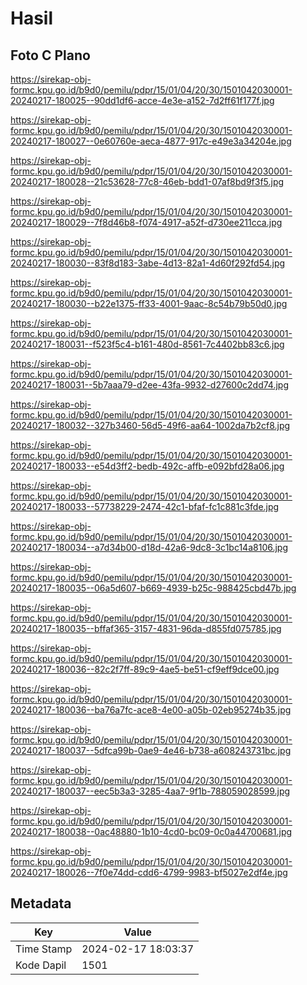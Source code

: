 # Hasil

## Foto C Plano

https://sirekap-obj-formc.kpu.go.id/b9d0/pemilu/pdpr/15/01/04/20/30/1501042030001-20240217-180025--90dd1df6-acce-4e3e-a152-7d2ff61f177f.jpg

https://sirekap-obj-formc.kpu.go.id/b9d0/pemilu/pdpr/15/01/04/20/30/1501042030001-20240217-180027--0e60760e-aeca-4877-917c-e49e3a34204e.jpg

https://sirekap-obj-formc.kpu.go.id/b9d0/pemilu/pdpr/15/01/04/20/30/1501042030001-20240217-180028--21c53628-77c8-46eb-bdd1-07af8bd9f3f5.jpg

https://sirekap-obj-formc.kpu.go.id/b9d0/pemilu/pdpr/15/01/04/20/30/1501042030001-20240217-180029--7f8d46b8-f074-4917-a52f-d730ee211cca.jpg

https://sirekap-obj-formc.kpu.go.id/b9d0/pemilu/pdpr/15/01/04/20/30/1501042030001-20240217-180030--83f8d183-3abe-4d13-82a1-4d60f292fd54.jpg

https://sirekap-obj-formc.kpu.go.id/b9d0/pemilu/pdpr/15/01/04/20/30/1501042030001-20240217-180030--b22e1375-ff33-4001-9aac-8c54b79b50d0.jpg

https://sirekap-obj-formc.kpu.go.id/b9d0/pemilu/pdpr/15/01/04/20/30/1501042030001-20240217-180031--f523f5c4-b161-480d-8561-7c4402bb83c6.jpg

https://sirekap-obj-formc.kpu.go.id/b9d0/pemilu/pdpr/15/01/04/20/30/1501042030001-20240217-180031--5b7aaa79-d2ee-43fa-9932-d27600c2dd74.jpg

https://sirekap-obj-formc.kpu.go.id/b9d0/pemilu/pdpr/15/01/04/20/30/1501042030001-20240217-180032--327b3460-56d5-49f6-aa64-1002da7b2cf8.jpg

https://sirekap-obj-formc.kpu.go.id/b9d0/pemilu/pdpr/15/01/04/20/30/1501042030001-20240217-180033--e54d3ff2-bedb-492c-affb-e092bfd28a06.jpg

https://sirekap-obj-formc.kpu.go.id/b9d0/pemilu/pdpr/15/01/04/20/30/1501042030001-20240217-180033--57738229-2474-42c1-bfaf-fc1c881c3fde.jpg

https://sirekap-obj-formc.kpu.go.id/b9d0/pemilu/pdpr/15/01/04/20/30/1501042030001-20240217-180034--a7d34b00-d18d-42a6-9dc8-3c1bc14a8106.jpg

https://sirekap-obj-formc.kpu.go.id/b9d0/pemilu/pdpr/15/01/04/20/30/1501042030001-20240217-180035--06a5d607-b669-4939-b25c-988425cbd47b.jpg

https://sirekap-obj-formc.kpu.go.id/b9d0/pemilu/pdpr/15/01/04/20/30/1501042030001-20240217-180035--bffaf365-3157-4831-96da-d855fd075785.jpg

https://sirekap-obj-formc.kpu.go.id/b9d0/pemilu/pdpr/15/01/04/20/30/1501042030001-20240217-180036--82c2f7ff-89c9-4ae5-be51-cf9eff9dce00.jpg

https://sirekap-obj-formc.kpu.go.id/b9d0/pemilu/pdpr/15/01/04/20/30/1501042030001-20240217-180036--ba76a7fc-ace8-4e00-a05b-02eb95274b35.jpg

https://sirekap-obj-formc.kpu.go.id/b9d0/pemilu/pdpr/15/01/04/20/30/1501042030001-20240217-180037--5dfca99b-0ae9-4e46-b738-a608243731bc.jpg

https://sirekap-obj-formc.kpu.go.id/b9d0/pemilu/pdpr/15/01/04/20/30/1501042030001-20240217-180037--eec5b3a3-3285-4aa7-9f1b-788059028599.jpg

https://sirekap-obj-formc.kpu.go.id/b9d0/pemilu/pdpr/15/01/04/20/30/1501042030001-20240217-180038--0ac48880-1b10-4cd0-bc09-0c0a44700681.jpg

https://sirekap-obj-formc.kpu.go.id/b9d0/pemilu/pdpr/15/01/04/20/30/1501042030001-20240217-180026--7f0e74dd-cdd6-4799-9983-bf5027e2df4e.jpg


## Metadata

| Key        | Value               |
| ---------- | ------------------- |
| Time Stamp | 2024-02-17 18:03:37 |
| Kode Dapil | 1501                |




